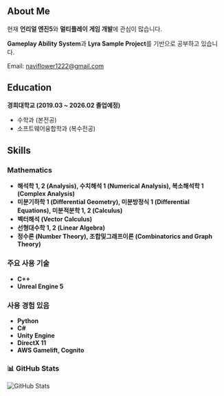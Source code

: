 ## **About Me**

현재 **언리얼 엔진5**와 **멀티플레이 게임 개발**에 관심이 많습니다. 

**Gameplay Ability System**과 **Lyra Sample Project**를 기반으로 공부하고 있습니다.

Email: [naviflower1222@gmail.com](mailto:naviflower1222@gmail.com)
## **Education**

**경희대학교 (2019.03 ~ 2026.02 졸업예정)**
- 수학과 (본전공)
- 소프트웨어융합학과 (복수전공)
## **Skills**

### Mathematics

- **해석학 1, 2 (Analysis), 수치해석 1 (Numerical Analysis), 복소해석학 1 (Complex Analysis)**
- **미분기하학 1 (Differential Geometry), 미분방정식 1 (Differential Equations), 미분적분학 1, 2 (Calculus)**
- **벡터해석 (Vector Calculus)**
- **선형대수학 1, 2 (Linear Algebra)**
- **정수론 (Number Theory), 조합및그래프이론 (Combinatorics and Graph Theory)**
###  **주요 사용 기술**
- **C++**
- **Unreal Engine 5**

### **사용 경험 있음**
- **Python**
- **C#**
- **Unity Engine**
- **DirectX 11**
- **AWS Gamelift, Cognito**
  
### 📊 **GitHub Stats**
![GitHub Stats](https://github-readme-stats.vercel.app/api?username=Seo-BJ&show_icons=true&theme=radical)

